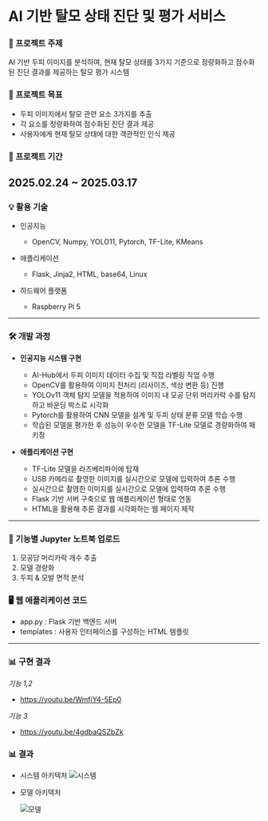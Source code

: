# AI 기반 탈모 상태 진단 및 평가 서비스

### 🔬 프로젝트 주제
AI 기반 두피 이미지를 분석하여, 현재 탈모 상태를 3가지 기준으로 정량화하고 점수화된 진단 결과를 제공하는 탈모 평가 시스템

### 🎯 프로젝트 목표
- 두피 이미지에서 탈모 관련 요소 3가지를 추출
- 각 요소를 정량화하여 점수화된 진단 결과 제공
- 사용자에게 현재 탈모 상태에 대한 객관적인 인식 제공
  
### 📆 프로젝트 기간
2025.02.24 ~ 2025.03.17
---
### 💡 활용 기술
- 인공지능
  - OpenCV, Numpy, YOLO11, Pytorch, TF-Lite, KMeans
 
- 애플리케이션
  - Flask, Jinja2, HTML, base64, Linux
 
- 하드웨어 플랫폼
  - Raspberry Pi 5
--- 
### 🛠 개발 과정
- **인공지능 시스템 구현**
  - AI-Hub에서 두피 이미지 데이터 수집 및 직접 라벨링 작업 수행
  - OpenCV를 활용하여 이미지 전처리 (리사이즈, 색상 변환 등) 진행
  - YOLOv11 객체 탐지 모델을 적용하여 이미지 내 모공 단위 머리카락 수를 탐지하고 바운딩 박스로 시각화
  - Pytorch를 활용하여 CNN 모델을 설계 및 두피 상태 분류 모델 학습 수행
  - 학습된 모델을 평가한 후 성능이 우수한 모델을 TF-Lite 모델로 경량화하여 패키징

- **애플리케이션 구현**
  - TF-Lite 모델을 라즈베리파이에 탑재
  - USB 카메라로 촬영한 이미지를 실시간으로 모델에 입력하여 추론 수행
  - 실시간으로 촬영한 이미지를 실시간으로 모델에 입력하여 추론 수행
  - Flask 기반 서버 구축으로 웹 애플리케이션 형태로 연동
  - HTML을 활용해 추론 결과를 시각화하는 웹 페이지 제작
---    
### 📁 기능별 Jupyter 노트북 업로드
1. 모공당 머리카락 개수 추출
2. 모델 경량화
3. 두피 & 모발 면적 분석

### 🖥️ 웹 애플리케이션 코드
- app.py : Flask 기반 백엔드 서버
- templates : 사용자 인터페이스를 구성하는 HTML 템플릿

---

### 📊 구현 결과
*기능 1,2*
- https://youtu.be/WmfiY4-5Ep0

*기능 3*
- https://youtu.be/4gdbaQSZbZk
 
### 📊 결과
- 시스템 아키텍처
  ![시스템](https://github.com/user-attachments/assets/63784a06-f77f-453e-9d18-f9cb1a59dae3)

- 모델 아키텍처
  
  ![모델](https://github.com/user-attachments/assets/7400faa9-ca17-48c2-86c5-7b85ef39a658)
